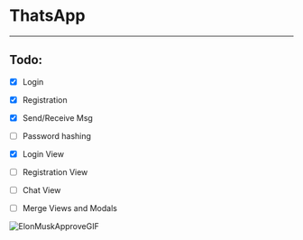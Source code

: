 # ThatsApp
***


## Todo:

- [x] Login
- [x] Registration
- [x] Send/Receive Msg
- [ ] Password hashing
- [x] Login View
- [ ] Registration View 
- [ ] Chat View 
- [ ] Merge Views and Modals 


![ElonMuskApproveGIF](https://user-images.githubusercontent.com/94349629/164476301-7d392b2e-7b21-4a2d-9a33-742fd6642c1a.gif)

